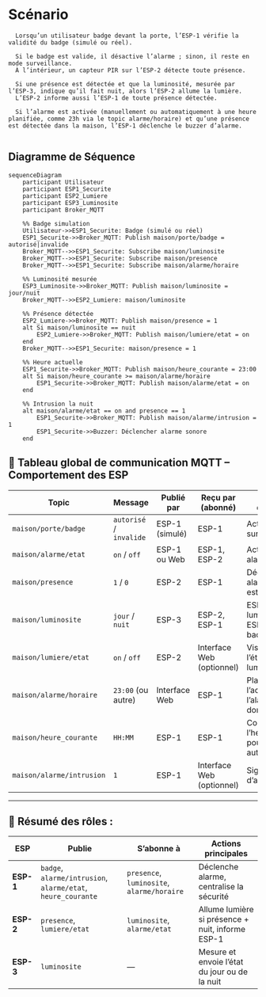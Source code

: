 # Scénario 
 ``` 
   Lorsqu’un utilisateur badge devant la porte, l’ESP-1 vérifie la validité du badge (simulé ou réel).

   Si le badge est valide, il désactive l’alarme ; sinon, il reste en mode surveillance. 
   À l’intérieur, un capteur PIR sur l’ESP-2 détecte toute présence. 
   
   Si une présence est détectée et que la luminosité, mesurée par l’ESP-3, indique qu’il fait nuit, alors l’ESP-2 allume la lumière.
   L’ESP-2 informe aussi l’ESP-1 de toute présence détectée.
   
   Si l’alarme est activée (manuellement ou automatiquement à une heure planifiée, comme 23h via le topic alarme/horaire) et qu’une présence est détectée dans la maison, l’ESP-1 déclenche le buzzer d’alarme.
   
```
## Diagramme de Séquence

```mermaid
sequenceDiagram
    participant Utilisateur
    participant ESP1_Securite
    participant ESP2_Lumiere
    participant ESP3_Luminosite
    participant Broker_MQTT

    %% Badge simulation
    Utilisateur->>ESP1_Securite: Badge (simulé ou réel)
    ESP1_Securite->>Broker_MQTT: Publish maison/porte/badge = autorisé|invalide
    Broker_MQTT-->>ESP1_Securite: Subscribe maison/luminosite
    Broker_MQTT-->>ESP1_Securite: Subscribe maison/presence
    Broker_MQTT-->>ESP1_Securite: Subscribe maison/alarme/horaire

    %% Luminosité mesurée
    ESP3_Luminosite->>Broker_MQTT: Publish maison/luminosite = jour/nuit
    Broker_MQTT-->>ESP2_Lumiere: maison/luminosite

    %% Présence détectée
    ESP2_Lumiere->>Broker_MQTT: Publish maison/presence = 1
    alt Si maison/luminosite == nuit
        ESP2_Lumiere->>Broker_MQTT: Publish maison/lumiere/etat = on
    end
    Broker_MQTT-->>ESP1_Securite: maison/presence = 1

    %% Heure actuelle
    ESP1_Securite->>Broker_MQTT: Publish maison/heure_courante = 23:00
    alt Si maison/heure_courante >= maison/alarme/horaire
        ESP1_Securite->>Broker_MQTT: Publish maison/alarme/etat = on
    end

    %% Intrusion la nuit
    alt maison/alarme/etat == on and presence == 1
        ESP1_Securite->>Broker_MQTT: Publish maison/alarme/intrusion = 1
        ESP1_Securite->>Buzzer: Déclencher alarme sonore
    end
```



## 📶 Tableau global de communication MQTT – Comportement des ESP

| **Topic**                      | **Message**             | **Publié par**   | **Reçu par (abonné)**            | **Action déclenchée**                                              |
|-------------------------------|--------------------------|------------------|-----------------------------------|----------------------------------------------------------------------|
| `maison/porte/badge`          | `autorisé` / `invalide` | ESP-1 (simulé)   | ESP-1                             | Active/désactive surveillance                                       |
| `maison/alarme/etat`          | `on` / `off`            | ESP-1 ou Web     | ESP-1, ESP-2                      | Active mode alarme                                                  |
| `maison/presence`             | `1` / `0`               | ESP-2            | ESP-1                             | Déclenche alarme si alarme est `on`                                 |
| `maison/luminosite`           | `jour` / `nuit`         | ESP-3            | ESP-2, ESP-1                      | ESP-2 : allume lumière si nuit ; ESP-1 : ignore badge si jour       |
| `maison/lumiere/etat`         | `on` / `off`            | ESP-2            | Interface Web (optionnel)         | Visualisation de l’état de la lumière                              |
| `maison/alarme/horaire`       | `23:00` (ou autre)      | Interface Web    | ESP-1                             | Planifie l’activation de l’alarme à l’heure donnée                 |
| `maison/heure_courante`       | `HH:MM`                 | ESP-1            | ESP-1                             | Compare avec l’heure planifiée pour activer automatiquement         |
| `maison/alarme/intrusion`     | `1`                     | ESP-1            | Interface Web (optionnel)         | Signal visuel d’alerte intrusion                                    |

---




## 🧠 Résumé des rôles :

| ESP      | Publie                                       | S’abonne à                                           | Actions principales                                               |
|----------|----------------------------------------------|------------------------------------------------------|-------------------------------------------------------------------|
| **ESP-1** | `badge`, `alarme/intrusion`, `alarme/etat`, `heure_courante` | `presence`, `luminosite`, `alarme/horaire`             | Déclenche alarme, centralise la sécurité                         |
| **ESP-2** | `presence`, `lumiere/etat`                  | `luminosite`, `alarme/etat`                          | Allume lumière si présence + nuit, informe ESP-1                  |
| **ESP-3** | `luminosite`                               | —                                                    | Mesure et envoie l’état du jour ou de la nuit                    |

